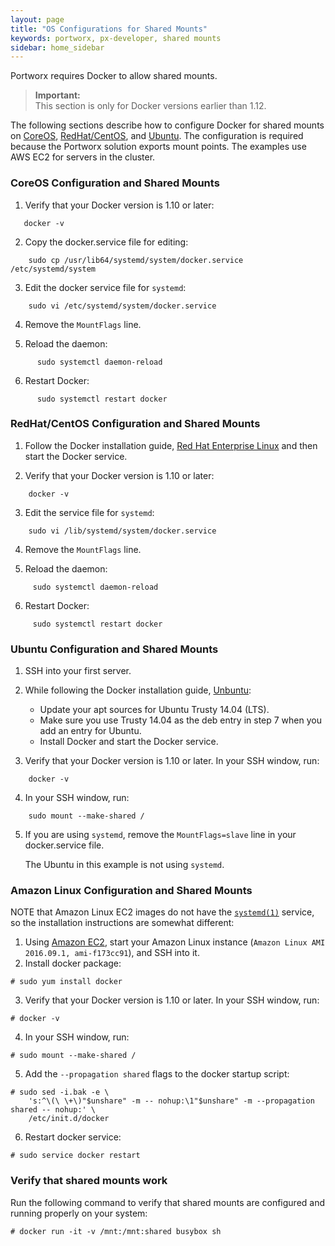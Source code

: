 ```yaml
---
layout: page
title: "OS Configurations for Shared Mounts"
keywords: portworx, px-developer, shared mounts
sidebar: home_sidebar
---
```

Portworx requires Docker to allow shared mounts.

>**Important:**<br/>This section is only for Docker versions earlier than 1.12.

The following sections describe how to configure Docker for shared mounts on [CoreOS](os-config-shared-mounts.html#coreos-configuration-and-shared-mounts), [RedHat/CentOS](os-config-shared-mounts.html#centos-configuration-and-shared-mounts), and [Ubuntu](os-config-shared-mounts.html#ubuntu-configuration-and-shared-mounts). The configuration is required because the Portworx solution exports mount points. The examples use AWS EC2 for servers in the cluster.

### CoreOS Configuration and Shared Mounts

1. Verify that your Docker version is 1.10 or later:
```
   docker -v
```
2. Copy the docker.service file for editing:
```
    sudo cp /usr/lib64/systemd/system/docker.service /etc/systemd/system
```
3. Edit the docker service file for `systemd`:
```
    sudo vi /etc/systemd/system/docker.service
```
4. Remove the `MountFlags` line.

5. Reload the daemon:
```
      sudo systemctl daemon-reload
```
6. Restart Docker:
```
      sudo systemctl restart docker
```

### RedHat/CentOS Configuration and Shared Mounts

1. Follow the Docker installation guide, [Red Hat Enterprise Linux](https://docs.docker.com/engine/installation/linux/rhel/) and then start the Docker service.

2. Verify that your Docker version is 1.10 or later:
```
    docker -v
```

3. Edit the service file for `systemd`:
```
    sudo vi /lib/systemd/system/docker.service
```
4. Remove the `MountFlags` line.

5. Reload the daemon:
```
     sudo systemctl daemon-reload
```
6. Restart Docker:
```
     sudo systemctl restart docker
```

### Ubuntu Configuration and Shared Mounts

1. SSH into your first server.
2. While following the Docker installation guide, [Unbuntu](https://docs.docker.com/engine/installation/linux/ubuntulinux/):

    * Update your apt sources for Ubuntu Trusty 14.04 (LTS).
    * Make sure you use Trusty 14.04 as the deb entry in step 7 when you add an entry for Ubuntu.
    * Install Docker and start the Docker service.

3. Verify that your Docker version is 1.10 or later. In your SSH window, run:
```
    docker -v
```
4. In your SSH window, run:
```
    sudo mount --make-shared /
```

5. If you are using `systemd`, remove the `MountFlags=slave` line in your docker.service file.

    The Ubuntu in this example is not using `systemd`.

### Amazon Linux Configuration and Shared Mounts

NOTE that Amazon Linux EC2 images do not have the [`systemd(1)`](http://man7.org/linux/man-pages/man1/systemd.1.html) service, so the installation instructions are somewhat different:

1. Using [Amazon EC2](https://aws.amazon.com/ec2/), start your Amazon Linux instance (`Amazon Linux AMI 2016.09.1, ami-f173cc91`), and SSH into it.
2. Install docker package:
```
# sudo yum install docker
```
3. Verify that your Docker version is 1.10 or later. In your SSH window, run:
```
# docker -v
```
4. In your SSH window, run:
```
# sudo mount --make-shared /
```
5. Add the `--propagation shared` flags to the docker startup script:
```
# sudo sed -i.bak -e \
	's:^\(\ \+\)"$unshare" -m -- nohup:\1"$unshare" -m --propagation shared -- nohup:' \
	/etc/init.d/docker
```
6. Restart docker service:
```
# sudo service docker restart
```

### Verify that shared mounts work

Run the following command to verify that shared mounts are configured and running properly on your system:

```
# docker run -it -v /mnt:/mnt:shared busybox sh
```
